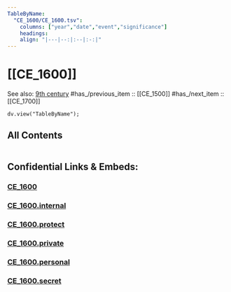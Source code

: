 ```yaml
---
TableByName:
  "CE_1600/CE_1600.tsv": 
    columns: ["year","date","event","significance"] 
    headings: 
    align: "|---|--:|:--|:-:|"
---
```



# [[CE_1600]] 

See also: [9th century](https://en.wikipedia.org/wiki/9th_century "9th century")
#has_/previous_item :: [[CE_1500]] 
#has_/next_item  :: [[CE_1700]] 


``` dataviewjs
dv.view("TableByName");
```



## All Contents

```folderv
```





## Confidential Links & Embeds: 

### [CE_1600](/_public/Time-Ages/human-ages/History~CE/CE_1600.md) 

### [CE_1600.internal](/_internal/Time-Ages/human-ages/History~CE/CE_1600.internal.md) 

### [CE_1600.protect](/_protect/Time-Ages/human-ages/History~CE/CE_1600.protect.md) 

### [CE_1600.private](/_private/Time-Ages/human-ages/History~CE/CE_1600.private.md) 

### [CE_1600.personal](/_personal/Time-Ages/human-ages/History~CE/CE_1600.personal.md) 

### [CE_1600.secret](/_secret/Time-Ages/human-ages/History~CE/CE_1600.secret.md) 
